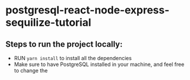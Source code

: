 # postgresql-react-node-express-sequilize-tutorial

## Steps to run the project locally:

  - RUN `yarn install` to install all the dependencies
  - Make sure to have PostgreSQL installed in your machine, and feel free to change the 
